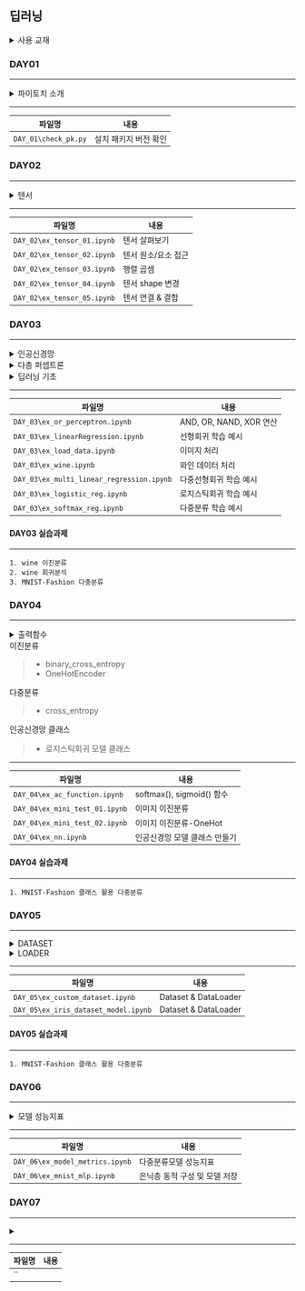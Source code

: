 ## 딥러닝

<details>
<summary>사용 교재</summary>

![](./images/파이토치%20딥러닝%20마스터.png)

</details>

### DAY01

---

<details>
<summary> 파이토치 소개 </summary>

> -   파이토치 가상환경 생성
> -   파이토치 버전 확인

</details>

---

| 파일명               | 내용                  |
| -------------------- | --------------------- |
| `DAY_01\check_pk.py` | 설치 패키지 버전 확인 |

### DAY02

---

<details>
<summary> 텐서 </summary>

> -   텐서 타입
> -   텐서 속성
> -   텐서 연산
> -   텐서 변환
> -   텐서 결합

</details>

---

| 파일명                      | 내용                |
| --------------------------- | ------------------- |
| `DAY_02\ex_tensor_01.ipynb` | 텐서 살펴보기       |
| `DAY_02\ex_tensor_02.ipynb` | 텐서 원소/요소 접근 |
| `DAY_02\ex_tensor_03.ipynb` | 행렬 곱셈           |
| `DAY_02\ex_tensor_04.ipynb` | 텐서 shape 변경     |
| `DAY_02\ex_tensor_05.ipynb` | 텐서 연결 & 결합    |

### DAY03

---

<details>
<summary> 인공신경망 </summary>

> -   퍼셉트론 원리
> -   퍼셉트론 증명

</details>
<details>
<summary> 다층 퍼셉트론 </summary>

> -   다층 퍼셉트론 소개
> -   다층 퍼셉트론 동작원리
> -   기울기 소실/폭주

</details>
<details>
<summary> 딥러닝 기초 </summary>

> -   선형회귀
> -   다중선형회귀
> -   로지스틱회귀
> -   다중분류

</details>

---

| 파일명                                    | 내용                    |
| ----------------------------------------- | ----------------------- |
| `DAY_03\ex_or_perceptron.ipynb`           | AND, OR, NAND, XOR 연산 |
| `DAY_03\ex_linearRegression.ipynb`        | 선형회귀 학습 예시      |
| `DAY_03\ex_load_data.ipynb`               | 이미지 처리             |
| `DAY_03\ex_wine.ipynb`                    | 와인 데이터 처리        |
| `DAY_03\ex_multi_linear_regression.ipynb` | 다중선형회귀 학습 예시  |
| `DAY_03\ex_logistic_reg.ipynb`            | 로지스틱회귀 학습 예시  |
| `DAY_03\ex_softmax_reg.ipynb`             | 다중분류 학습 예시      |

#### DAY03 실습과제

---

    1. wine 이진분류
    2. wine 회귀분석
    3. MNIST-Fashion 다중분류

### DAY04

---

<details>
<summary> 출력함수 </summary>

> -   sigmoid
> -   softmax

</details>
<summary> 이진분류 </summary>

> -   binary_cross_entropy
> -   OneHotEncoder

</details>
<summary> 다중분류 </summary>

> -   cross_entropy

</details>
<summary> 인공신경망 클래스 </summary>

> -   로지스틱회귀 모델 클래스

</details>

---

| 파일명                         | 내용                          |
| ------------------------------ | ----------------------------- |
| `DAY_04\ex_ac_function.ipynb`  | softmax(), sigmoid() 함수     |
| `DAY_04\ex_mini_test_01.ipynb` | 이미지 이진분류               |
| `DAY_04\ex_mini_test_02.ipynb` | 이미지 이진분류-OneHot        |
| `DAY_04\ex_nn.ipynb`           | 인공신경망 모델 클래스 만들기 |

#### DAY04 실습과제

---

    1. MNIST-Fashion 클래스 활용 다중분류

### DAY05

---

<details>
<summary> DATASET </summary>

> -   Dataset
> -   피쳐와 타겟(지도학습)의 묶음
> -   피쳐(비지도학습)의 묶음

</details>
<details>
<summary> LOADER </summary>

> -   DataLoader
> -   학습용
> -   검증용
> -   테스트용

</details>

---

| 파일명                               | 내용                 |
| ------------------------------------ | -------------------- |
| `DAY_05\ex_custom_dataset.ipynb`     | Dataset & DataLoader |
| `DAY_05\ex_iris_dataset_model.ipynb` | Dataset & DataLoader |

#### DAY05 실습과제

---

    1. MNIST-Fashion 클래스 활용 다중분류

### DAY06

---

<details>
<summary> 모델 성능지표 </summary>

> -   분류모델 성능지표 종류
> -   회귀모델 성능지표 종류

</details>

---

| 파일명                          | 내용                          |
| ------------------------------- | ----------------------------- |
| `DAY_06\ex_model_metrics.ipynb` | 다중분류모델 성능지표         |
| `DAY_06\ex_mnist_mlp.ipynb`     | 은닉층 동적 구성 및 모델 저장 |

### DAY07

---

<details>
<summary>  </summary>

> -

</details>

---

| 파일명 | 내용 |
| ------ | ---- |
| ``     |      |
